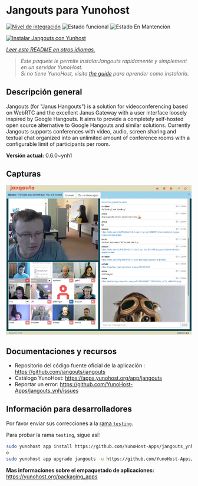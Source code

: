 <!--
Este archivo README esta generado automaticamente<https://github.com/YunoHost/apps/tree/master/tools/readme_generator>
No se debe editar a mano.
-->

# Jangouts para Yunohost

[![Nivel de integración](https://apps.yunohost.org/badge/integration/jangouts)](https://ci-apps.yunohost.org/ci/apps/jangouts/)
![Estado funcional](https://apps.yunohost.org/badge/state/jangouts)
![Estado En Mantención](https://apps.yunohost.org/badge/maintained/jangouts)

[![Instalar Jangouts con Yunhost](https://install-app.yunohost.org/install-with-yunohost.svg)](https://install-app.yunohost.org/?app=jangouts)

*[Leer este README en otros idiomas.](./ALL_README.md)*

> *Este paquete le permite instalarJangouts rapidamente y simplement en un servidor YunoHost.*  
> *Si no tiene YunoHost, visita [the guide](https://yunohost.org/install) para aprender como instalarla.*

## Descripción general

Jangouts (for "Janus Hangouts") is a solution for videoconferencing based on WebRTC and the excellent Janus Gateway with a user interface loosely inspired by Google Hangouts. It aims to provide a completely self-hosted open source alternative to Google Hangouts and similar solutions. Currently Jangouts supports conferences with video, audio, screen sharing and textual chat organized into an unlimited amount of conference rooms with a configurable limit of participants per room.


**Versión actual:** 0.6.0~ynh1

## Capturas

![Captura de Jangouts](./doc/screenshots/screenshot.png)

## Documentaciones y recursos

- Repositorio del código fuente oficial de la aplicación : <https://github.com/jangouts/jangouts>
- Catálogo YunoHost: <https://apps.yunohost.org/app/jangouts>
- Reportar un error: <https://github.com/YunoHost-Apps/jangouts_ynh/issues>

## Información para desarrolladores

Por favor enviar sus correcciones a la [rama `testing`](https://github.com/YunoHost-Apps/jangouts_ynh/tree/testing).

Para probar la rama `testing`, sigue asÍ:

```bash
sudo yunohost app install https://github.com/YunoHost-Apps/jangouts_ynh/tree/testing --debug
o
sudo yunohost app upgrade jangouts -u https://github.com/YunoHost-Apps/jangouts_ynh/tree/testing --debug
```

**Mas informaciones sobre el empaquetado de aplicaciones:** <https://yunohost.org/packaging_apps>
